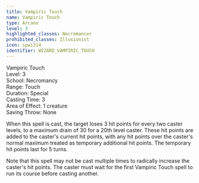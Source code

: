 ```yaml
---
title: Vampiric Touch
name: Vampiric Touch
type: Arcane
level: 3
highlighted_classes: Necromancer
prohibited_classes: Illusionist
icon: spwi314
identifier: WIZARD_VAMPIRIC_TOUCH
---
```

Vampiric Touch  
Level: 3  
School: Necromancy  
Range: Touch  
Duration: Special  
Casting Time: 3  
Area of Effect: 1 creature  
Saving Throw: None  
  
When this spell is cast, the target loses 3 hit points for every two caster levels, to a maximum drain of 30 for a 20th level caster. These hit points are added to the caster's current hit points, with any hit points over the caster's normal maximum treated as temporary additional hit points. The temporary hit points last for 5 turns.  
  
Note that this spell may not be cast multiple times to radically increase the caster's hit points. The caster must wait for the first Vampiric Touch spell to run its course before casting another.  
